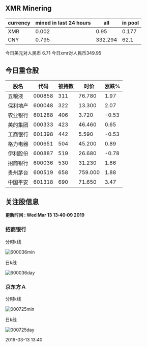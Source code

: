 ## XMR Minering

|currency|mined in last 24 hours|all|in pool|
|---|---|---|---|
|XMR|0.002|0.95|0.177|
|CNY|0.795|332.294|62.1|

今日美元对人民币 6.71	今日xmr对人民币349.95


## 今日重仓股 

|股名|代码|被持数|时价|涨跌%|
|---|---|---|---|---|
|五粮液|000858|311|76.780|1.97|
|保利地产|600048|322|13.300|2.07|
|农业银行|601288|406|3.720|-0.53|
|美的集团|000333|423|46.460|0.65|
|工商银行|601398|442|5.590|-0.53|
|格力电器|000651|504|45.200|0.89|
|伊利股份|600887|519|26.680|-0.78|
|招商银行|600036|530|31.230|1.86|
|贵州茅台|600519|658|759.000|1.88|
|中国平安|601318|690|71.650|3.47|

## 关注股信息
**更新时间 : Wed Mar 13 13:40:09 2019**
### 招商银行 
分时k线

![600036min](http://image.sinajs.cn/newchart/min/n/sh600036.gif)

日k线

![600036day](http://image.sinajs.cn/newchart/daily/n/sh600036.gif)

### 京东方Ａ 
分时k线

![000725min](http://image.sinajs.cn/newchart/min/n/sz000725.gif)

日k线

![000725day](http://image.sinajs.cn/newchart/daily/n/sz000725.gif)

2019-03-13 13:40